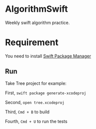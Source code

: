 # AlgorithmSwift
Weekly swift algorithm practice.

# Requirement
You need to install [Swift Package Manager](https://swift.org/getting-started/#using-the-package-manager)

## Run
Take Tree project for example:

First, `swift package generate-xcodeproj`

Second, `open tree.xcodeproj`

Third, `Cmd + B` to build 

Fourth, `Cmd + U` to run the tests

